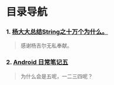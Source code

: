 # 目录导航

### 1. [杨大大总结String之十万个为什么。](https://github.com/516457377/Note/blob/master/Android/String.md)  
> 感谢杨吉尔无私奉献。
### 2. [Android 日常笔记五]()
> 为什么会是五呢，一二三四呢？
